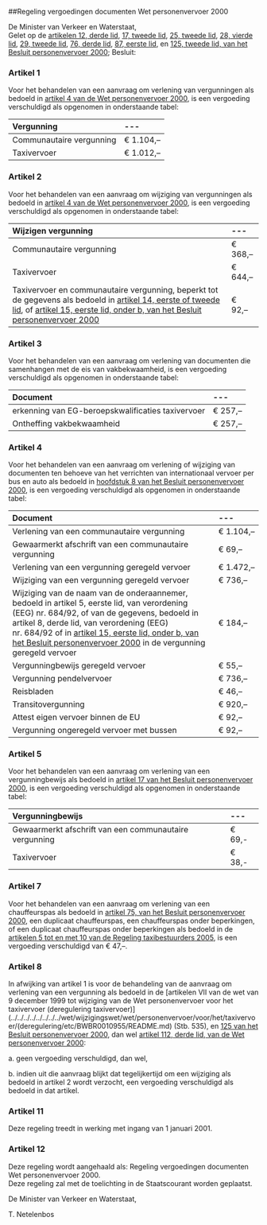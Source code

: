 <meta http-equiv='Content-Type' content='text/html; charset=utf-8' />

##Regeling vergoedingen documenten Wet personenvervoer 2000

De Minister van Verkeer en Waterstaat,  
Gelet op de [artikelen 12, derde lid](../../../../../../../../AMvB/besluit/personenvervoer/2000/BWBR0011982/README.md), [17, tweede lid](../../../../../../../../AMvB/besluit/personenvervoer/2000/BWBR0011982/README.md), [25, tweede lid](../../../../../../../../AMvB/besluit/personenvervoer/2000/BWBR0011982/README.md), [28, vierde lid](../../../../../../../../AMvB/besluit/personenvervoer/2000/BWBR0011982/README.md), [29, tweede lid](../../../../../../../../AMvB/besluit/personenvervoer/2000/BWBR0011982/README.md), [76, derde lid](../../../../../../../../AMvB/besluit/personenvervoer/2000/BWBR0011982/README.md), [87, eerste lid](../../../../../../../../AMvB/besluit/personenvervoer/2000/BWBR0011982/README.md), en [125, tweede lid, van het Besluit personenvervoer 2000](../../../../../../../../AMvB/besluit/personenvervoer/2000/BWBR0011982/README.md);
Besluit:    

### Artikel  1  

Voor het behandelen van een aanvraag om verlening van vergunningen als bedoeld in [artikel 4 van de Wet personenvervoer 2000](../../../../../../../../wet/wet/personenvervoer/2000/BWBR0011470/README.md), is een vergoeding verschuldigd als opgenomen in onderstaande tabel:  

| Vergunning  |--- |
|:---|:---|
| Communautaire vergunning  | € 1.104,–  |
| Taxivervoer  | € 1.012,–  |

### Artikel  2  

Voor het behandelen van een aanvraag om wijziging van vergunningen als bedoeld in [artikel 4 van de Wet personenvervoer 2000](../../../../../../../../wet/wet/personenvervoer/2000/BWBR0011470/README.md), is een vergoeding verschuldigd als opgenomen in onderstaande tabel:  

| Wijzigen vergunning  |--- |
|:---|:---|
| Communautaire vergunning  | € 368,–  |
| Taxivervoer  | € 644,–  |
| Taxivervoer en communautaire vergunning, beperkt tot de gegevens als bedoeld in [artikel 14, eerste of tweede lid](../../../../../../../../AMvB/besluit/personenvervoer/2000/BWBR0011982/README.md), of [artikel 15, eerste lid, onder b, van het Besluit personenvervoer 2000](../../../../../../../../AMvB/besluit/personenvervoer/2000/BWBR0011982/README.md)  | € 92,–  |

### Artikel  3  

Voor het behandelen van een aanvraag om verlening van documenten die samenhangen met de eis van vakbekwaamheid, is een vergoeding verschuldigd als opgenomen in onderstaande tabel:  

| Document  |--- |
|:---|:---|
| erkenning van EG-beroepskwalificaties taxivervoer  | € 257,–  |
| Ontheffing vakbekwaamheid  | € 257,–  |

### Artikel  4  

Voor het behandelen van een aanvraag om verlening of wijziging van documenten ten behoeve van het verrichten van internationaal vervoer per bus en auto als bedoeld in [hoofdstuk 8 van het Besluit personenvervoer 2000](../../../../../../../../AMvB/besluit/personenvervoer/2000/BWBR0011982/README.md), is een vergoeding verschuldigd als opgenomen in onderstaande tabel:  

| Document  |--- |
|:---|:---|
| Verlening van een communautaire vergunning  | € 1.104,–  |
| Gewaarmerkt afschrift van een communautaire vergunning  | € 69,–  |
| Verlening van een vergunning geregeld vervoer  | € 1.472,–  |
| Wijziging van een vergunning geregeld vervoer  | € 736,–  |
| Wijziging van de naam van de onderaannemer, bedoeld in artikel 5, eerste lid, van verordening (EEG) nr. 684/92, of van de gegevens, bedoeld in artikel 8, derde lid, van verordening (EEG) nr. 684/92 of in [artikel 15, eerste lid, onder b, van het Besluit personenvervoer 2000](../../../../../../../../AMvB/besluit/personenvervoer/2000/BWBR0011982/README.md) in de vergunning geregeld vervoer  | € 184,–  |
| Vergunningbewijs geregeld vervoer  | € 55,–  |
| Vergunning pendelvervoer  | € 736,–  |
| Reisbladen  | € 46,–  |
| Transitovergunning  | € 920,–  |
| Attest eigen vervoer binnen de EU  | € 92,–  |
| Vergunning ongeregeld vervoer met bussen  | € 92,–  |

### Artikel  5  

Voor het behandelen van een aanvraag om verlening van een vergunningbewijs als bedoeld in [artikel 17 van het Besluit personenvervoer 2000](../../../../../../../../AMvB/besluit/personenvervoer/2000/BWBR0011982/README.md), is een vergoeding verschuldigd als opgenomen in onderstaande tabel:  

| Vergunningbewijs  |--- |
|:---|:---|
| Gewaarmerkt afschrift van een communautaire vergunning  | € 69,-  |
| Taxivervoer  | € 38,-  |

### Artikel  7  

Voor het behandelen van een aanvraag om verlening van een chauffeurspas als bedoeld in [artikel 75, van het Besluit personenvervoer 2000](../../../../../../../../AMvB/besluit/personenvervoer/2000/BWBR0011982/README.md), een duplicaat chauffeurspas, een chauffeurspas onder beperkingen, of een duplicaat chauffeurspas onder beperkingen als bedoeld in de [artikelen 5 tot en met 10 van de Regeling taxibestuurders 2005](../../../../../../../../ministeriele-regeling/regeling/taxibestuurders/2005/BWBR0018667/README.md), is een vergoeding verschuldigd van € 47,–.  

### Artikel  8  

In afwijking van artikel 1 is voor de behandeling van de aanvraag om verlening van een vergunning als bedoeld in de [artikelen VII van de wet van 9 december 1999 tot wijziging van de Wet personenvervoer voor het taxivervoer (deregulering taxivervoer)](../../../../../../../../wet/wijzigingswet/wet/personenvervoer/voor/het/taxivervoer/(deregulering/etc/BWBR0010955/README.md) (Stb. 535), en [125 van het Besluit personenvervoer 2000](../../../../../../../../AMvB/besluit/personenvervoer/2000/BWBR0011982/README.md), dan wel [artikel 112, derde lid, van de Wet personenvervoer 2000](../../../../../../../../wet/wet/personenvervoer/2000/BWBR0011470/README.md): 

a. geen vergoeding verschuldigd, dan wel,  

b. indien uit die aanvraag blijkt dat tegelijkertijd om een wijziging als bedoeld in artikel 2 wordt verzocht, een vergoeding verschuldigd als bedoeld in dat artikel.    

### Artikel  11  

Deze regeling treedt in werking met ingang van 1 januari 2001.  

### Artikel  12  

Deze regeling wordt aangehaald als: Regeling vergoedingen documenten Wet personenvervoer 2000.  
Deze regeling zal met de toelichting in de Staatscourant worden geplaatst.   

De 
Minister van Verkeer en Waterstaat, 

T. Netelenbos      
